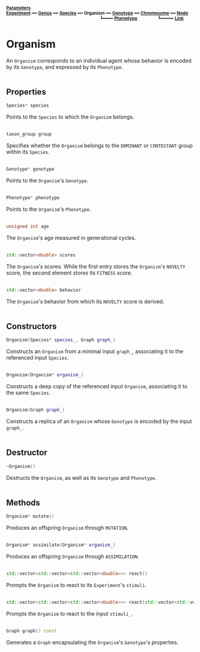 <sub>**[Parameters](parameters.md)**</sub>  
<sub>**[Experiment](experiment.md)** ━━ **[Genus](genus.md)** ━━ **[Species](species.md)** ━━ **Organism** ━━ **[Genotype](genotype.md)** ━━ **[Chromosome](chromosome.md)** ━━ **[Node](node.md)**</sub>  
&nbsp;&nbsp;&nbsp;&nbsp;&nbsp;&nbsp;&nbsp;&nbsp;&nbsp;&nbsp;&nbsp;&nbsp;&nbsp;&nbsp;&nbsp;&nbsp;&nbsp;&nbsp;&nbsp;&nbsp;&nbsp;&nbsp;&nbsp;&nbsp;&nbsp;&nbsp;&nbsp;&nbsp;&nbsp;&nbsp;&nbsp;&nbsp;&nbsp;&nbsp;&nbsp;&nbsp;&nbsp;&nbsp;&nbsp;&nbsp;&nbsp;&nbsp;&nbsp;&nbsp;&nbsp;&nbsp;&nbsp;&nbsp;&nbsp;&nbsp;&nbsp;&nbsp;&nbsp;&nbsp;&nbsp;&nbsp;&nbsp;&nbsp;&nbsp;&nbsp;&nbsp;&nbsp;&nbsp;
<sup>┗━━━━ **[Phenotype](phenotype.md)**</sup>
&nbsp;&nbsp;&nbsp;&nbsp;&nbsp;&nbsp;&nbsp;&nbsp;&nbsp;&nbsp;&nbsp;&nbsp;
<sup>┗━━━━━ **[Link](link.md)**</sup>  

# Organism

An `Organism` corresponds to an individual agent whose behavior is encoded by its `Genotype`, and expressed by its `Phenotype`.  
&nbsp;


## Properties

```C++
Species* species
```

Points to the `Species` to which the `Organism` belongs.  
&nbsp;


```C++
taxon_group group
```

Specifies whether the `Organism` belongs to the `DOMINANT` or `CONTESTANT` group within its `Species`.  
&nbsp;


```C++
Genotype* genotype
```

Points to the `Organism`'s `Genotype`.  
&nbsp;


```C++
Phenotype* phenotype
```

Points to the `Organism`'s `Phenotype`.  
&nbsp;


```C++
unsigned int age
```

The `Organism`'s age measured in generational cycles.  
&nbsp;


```C++
std::vector<double> scores
```

The `Organism`'s scores. While the first entry stores the `Organism`'s `NOVELTY` score, the second element stores its `FITNESS` score.  
&nbsp;


```C++
std::vector<double> behavior
```

The `Organism`'s behavior from which its `NOVELTY` score is derived.  
&nbsp;


## Constructors

```C++
Organism(Species* species_, Graph graph_)
```

Constructs an `Organism` from a minimal input `graph_`, associating it to the referenced input `Species`.  
&nbsp;


```C++
Organism(Organism* organism_)
```

Constructs a deep copy of the referenced input `Organism`, associating it to the same `Species`.  
&nbsp;


```C++
Organism(Graph graph_)
```

Constructs a replica of an `Organism` whose `Genotype` is encoded by the input `graph_`.  
&nbsp;


## Destructor

```C++
~Organism()
```

Destructs the `Organism`, as well as its `Genotype` and `Phenotype`.  
&nbsp;


## Methods

```C++
Organism* mutate()
```

Produces an offspring `Organism` through `MUTATION`.  
&nbsp;


```C++
Organism* assimilate(Organism* organism_)
```

Produces an offspring `Organism` through `ASSIMILATION`.  
&nbsp;


```C++
std::vector<std::vector<std::vector<double>>> react()
```

Prompts the `Organism` to react to its `Experiment`'s `stimuli`.  
&nbsp;


```C++
std::vector<std::vector<std::vector<double>>> react(std::vector<std::vector<std::vector<double>>> stimuli_)
```

Prompts the `Organism` to react to the input `stimuli_`.  
&nbsp;


```C++
Graph graph() const
```

Generates a `Graph` encapsulating the `Organism`'s `Genotype`'s properties.  
&nbsp;
